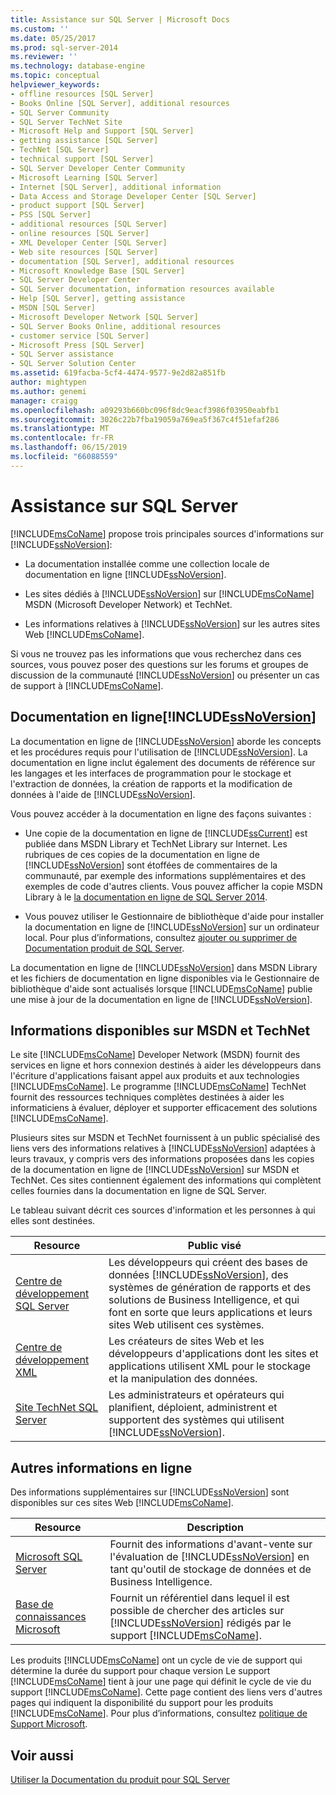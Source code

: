 ```yaml
---
title: Assistance sur SQL Server | Microsoft Docs
ms.custom: ''
ms.date: 05/25/2017
ms.prod: sql-server-2014
ms.reviewer: ''
ms.technology: database-engine
ms.topic: conceptual
helpviewer_keywords:
- offline resources [SQL Server]
- Books Online [SQL Server], additional resources
- SQL Server Community
- SQL Server TechNet Site
- Microsoft Help and Support [SQL Server]
- getting assistance [SQL Server]
- TechNet [SQL Server]
- technical support [SQL Server]
- SQL Server Developer Center Community
- Microsoft Learning [SQL Server]
- Internet [SQL Server], additional information
- Data Access and Storage Developer Center [SQL Server]
- product support [SQL Server]
- PSS [SQL Server]
- additional resources [SQL Server]
- online resources [SQL Server]
- XML Developer Center [SQL Server]
- Web site resources [SQL Server]
- documentation [SQL Server], additional resources
- Microsoft Knowledge Base [SQL Server]
- SQL Server Developer Center
- SQL Server documentation, information resources available
- Help [SQL Server], getting assistance
- MSDN [SQL Server]
- Microsoft Developer Network [SQL Server]
- SQL Server Books Online, additional resources
- customer service [SQL Server]
- Microsoft Press [SQL Server]
- SQL Server assistance
- SQL Server Solution Center
ms.assetid: 619facba-5cf4-4474-9577-9e2d82a851fb
author: mightypen
ms.author: genemi
manager: craigg
ms.openlocfilehash: a09293b660bc096f8dc9eacf3986f03950eabfb1
ms.sourcegitcommit: 3026c22b7fba19059a769ea5f367c4f51efaf286
ms.translationtype: MT
ms.contentlocale: fr-FR
ms.lasthandoff: 06/15/2019
ms.locfileid: "66088559"
---
```

# <a name="getting-sql-server-assistance"></a>Assistance sur SQL Server
  [!INCLUDE[msCoName](../includes/msconame-md.md)] propose trois principales sources d'informations sur [!INCLUDE[ssNoVersion](../includes/ssnoversion-md.md)]:  
  
-   La documentation installée comme une collection locale de documentation en ligne [!INCLUDE[ssNoVersion](../includes/ssnoversion-md.md)].  
  
-   Les sites dédiés à [!INCLUDE[ssNoVersion](../includes/ssnoversion-md.md)] sur [!INCLUDE[msCoName](../includes/msconame-md.md)] MSDN (Microsoft Developer Network) et TechNet.  
  
-   Les informations relatives à [!INCLUDE[ssNoVersion](../includes/ssnoversion-md.md)] sur les autres sites Web [!INCLUDE[msCoName](../includes/msconame-md.md)].  
  
 Si vous ne trouvez pas les informations que vous recherchez dans ces sources, vous pouvez poser des questions sur les forums et groupes de discussion de la communauté [!INCLUDE[ssNoVersion](../includes/ssnoversion-md.md)] ou présenter un cas de support à [!INCLUDE[msCoName](../includes/msconame-md.md)].  
  
## <a name="includessnoversionincludesssnoversion-mdmd-books-online"></a>Documentation en ligne[!INCLUDE[ssNoVersion](../includes/ssnoversion-md.md)]  
 La documentation en ligne de [!INCLUDE[ssNoVersion](../includes/ssnoversion-md.md)] aborde les concepts et les procédures requis pour l'utilisation de [!INCLUDE[ssNoVersion](../includes/ssnoversion-md.md)]. La documentation en ligne inclut également des documents de référence sur les langages et les interfaces de programmation pour le stockage et l'extraction de données, la création de rapports et la modification de données à l'aide de [!INCLUDE[ssNoVersion](../includes/ssnoversion-md.md)].  
  
 Vous pouvez accéder à la documentation en ligne des façons suivantes :  
  
-   Une copie de la documentation en ligne de [!INCLUDE[ssCurrent](../includes/sscurrent-md.md)] est publiée dans MSDN Library et TechNet Library sur Internet. Les rubriques de ces copies de la documentation en ligne de [!INCLUDE[ssNoVersion](../includes/ssnoversion-md.md)] sont étoffées de commentaires de la communauté, par exemple des informations supplémentaires et des exemples de code d'autres clients. Vous pouvez afficher la copie MSDN Library à le [la documentation en ligne de SQL Server 2014](../2014-toc/index.md).  
  
-   Vous pouvez utiliser le Gestionnaire de bibliothèque d'aide pour installer la documentation en ligne de [!INCLUDE[ssNoVersion](../includes/ssnoversion-md.md)] sur un ordinateur local. Pour plus d’informations, consultez [ajouter ou supprimer de Documentation produit de SQL Server](../2014-toc/books-online-for-sql-server-2014.md).  
  
 La documentation en ligne de [!INCLUDE[ssNoVersion](../includes/ssnoversion-md.md)] dans MSDN Library et les fichiers de documentation en ligne disponibles via le Gestionnaire de bibliothèque d'aide sont actualisés lorsque [!INCLUDE[msCoName](../includes/msconame-md.md)] publie une mise à jour de la documentation en ligne de [!INCLUDE[ssNoVersion](../includes/ssnoversion-md.md)].  
  
## <a name="information-on-msdn-and-technet"></a>Informations disponibles sur MSDN et TechNet  
 Le site [!INCLUDE[msCoName](../includes/msconame-md.md)] Developer Network (MSDN) fournit des services en ligne et hors connexion destinés à aider les développeurs dans l'écriture d'applications faisant appel aux produits et aux technologies [!INCLUDE[msCoName](../includes/msconame-md.md)]. Le programme [!INCLUDE[msCoName](../includes/msconame-md.md)] TechNet fournit des ressources techniques complètes destinées à aider les informaticiens à évaluer, déployer et supporter efficacement des solutions [!INCLUDE[msCoName](../includes/msconame-md.md)].  
  
 Plusieurs sites sur MSDN et TechNet fournissent à un public spécialisé des liens vers des informations relatives à [!INCLUDE[ssNoVersion](../includes/ssnoversion-md.md)] adaptées à leurs travaux, y compris vers des informations proposées dans les copies de la documentation en ligne de [!INCLUDE[ssNoVersion](../includes/ssnoversion-md.md)] sur MSDN et TechNet. Ces sites contiennent également des informations qui complètent celles fournies dans la documentation en ligne de SQL Server.  
  
 Le tableau suivant décrit ces sources d'information et les personnes à qui elles sont destinées.  
  
|Resource|Public visé|  
|--------------|--------------|  
|[Centre de développement SQL Server](https://msdn.microsoft.com/sqlserver/)|Les développeurs qui créent des bases de données [!INCLUDE[ssNoVersion](../includes/ssnoversion-md.md)], des systèmes de génération de rapports et des solutions de Business Intelligence, et qui font en sorte que leurs applications et leurs sites Web utilisent ces systèmes.|  
|[Centre de développement XML](https://go.microsoft.com/fwlink/?LinkId=42458)|Les créateurs de sites Web et les développeurs d'applications dont les sites et applications utilisent XML pour le stockage et la manipulation des données.|  
|[Site TechNet SQL Server](https://technet.microsoft.com/sqlserver/dn135309)|Les administrateurs et opérateurs qui planifient, déploient, administrent et supportent des systèmes qui utilisent [!INCLUDE[ssNoVersion](../includes/ssnoversion-md.md)].|  
  
## <a name="additional-online-information"></a>Autres informations en ligne  
 Des informations supplémentaires sur [!INCLUDE[ssNoVersion](../includes/ssnoversion-md.md)] sont disponibles sur ces sites Web [!INCLUDE[msCoName](../includes/msconame-md.md)].  
  
|Resource|Description|  
|--------------|-----------------|  
|[Microsoft SQL Server](https://go.microsoft.com/fwlink/?linkid=8504)|Fournit des informations d'avant-vente sur l'évaluation de [!INCLUDE[ssNoVersion](../includes/ssnoversion-md.md)] en tant qu'outil de stockage de données et de Business Intelligence.|  
|[Base de connaissances Microsoft](https://go.microsoft.com/fwlink/?LinkId=42461)|Fournit un référentiel dans lequel il est possible de chercher des articles sur [!INCLUDE[ssNoVersion](../includes/ssnoversion-md.md)] rédigés par le support [!INCLUDE[msCoName](../includes/msconame-md.md)].|    
  
 Les produits [!INCLUDE[msCoName](../includes/msconame-md.md)] ont un cycle de vie de support qui détermine la durée du support pour chaque version Le support [!INCLUDE[msCoName](../includes/msconame-md.md)]  tient à jour une page qui définit le cycle de vie du support [!INCLUDE[msCoName](../includes/msconame-md.md)]. Cette page contient des liens vers d'autres pages qui indiquent la disponibilité du support pour les produits [!INCLUDE[msCoName](../includes/msconame-md.md)]. Pour plus d’informations, consultez [politique de Support Microsoft](https://go.microsoft.com/fwlink/?LinkId=98306).  
  
## <a name="see-also"></a>Voir aussi  
 [Utiliser la Documentation du produit pour SQL Server](../2014-toc/books-online-for-sql-server-2014.md)  
  
  
